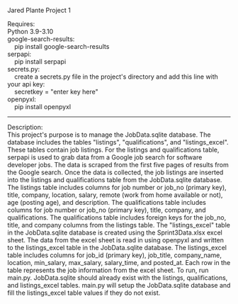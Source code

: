 Jared Plante Project 1

Requires:\
Python 3.9-3.10\
google-search-results:\
    &nbsp;&nbsp;&nbsp;&nbsp;pip install google-search-results\
serpapi:\
    &nbsp;&nbsp;&nbsp;&nbsp;pip install serpapi\
secrets.py:\
    &nbsp;&nbsp;&nbsp;&nbsp;create a secrets.py file in the project's directory and add this line with your api key:\
    &nbsp;&nbsp;&nbsp;&nbsp;secretkey = "enter key here"\
openpyxl:\
    &nbsp;&nbsp;&nbsp;&nbsp;pip install openpyxl
****

Description:\
This project's purpose is to manage the JobData.sqlite database. The database includes the tables "listings", "qualifications", and "listings_excel". These tables contain job listings. For the listings and qualifications table, serpapi is used to grab data from a Google job search for software developer jobs. The data is scraped from the first five pages of results from the Google search.
Once the data is collected, the job listings are inserted into the listings and qualifications table from the JobData.sqlite database. The listings table includes columns for job number or job_no (primary key), title, company, location, salary, remote (work from home available or not), age (posting age), and description. The qualifications table includes columns for job number or job_no (primary key), title, company, and qualifications. The qualifications table includes foreign keys for the job_no, title, and company columns from the listings table. The "listings_excel" table in the JobData.sqlite database is created using the Sprint3Data.xlsx excel sheet. The data from the excel sheet is read in using openpyxl and written to the listings_excel table in the JobData.sqlite database. The listings_excel table includes columns for job_id (primary key), job_title, company_name, location, min_salary, max_salary, salary_time, and posted_at. Each row in the table represents the job information from the excel sheet. 
To run, run main.py. JobData.sqlite should already exist with the listings, qualifications, and listings_excel tables. main.py will setup the JobData.sqlite database and fill the listings_excel table values if they do not exist.

